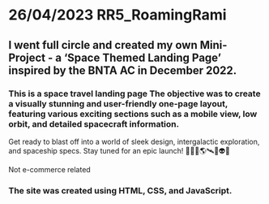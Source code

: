# 26/04/2023 RR5_RoamingRami

## I went full circle and created my own Mini-Project - a ‘Space Themed Landing Page’ inspired by the BNTA AC in December 2022.

### This is a space travel landing page The objective was to create a visually stunning and user-friendly one-page layout, featuring various exciting sections such as a mobile view, low orbit, and detailed spacecraft information.

Get ready to blast off into a world of sleek design, intergalactic exploration, and spaceship specs. Stay tuned for an epic launch! 🚀👨‍🚀🌎🛰️💫👽🌌

Not e-commerce related

### The site was created using HTML, CSS, and JavaScript.

